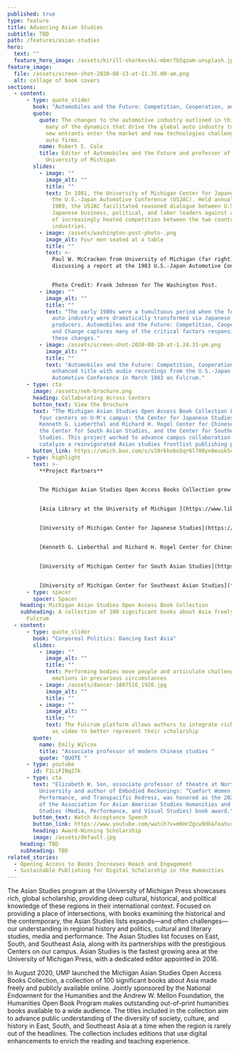 ```yaml
---
published: true
type: feature
title: Advancing Asian Studies
subtitle: TBD
path: /features/asian-studies
hero:
  text: ""
  feature_hero_image: /assets/kirill-sharkovski-mber7b5qzwm-unsplash.jpg
feature_image:
  file: /assets/screen-shot-2020-08-13-at-11.35.00-am.png
  alt: collage of book covers
sections:
  - content:
      - type: quote_slider
        book: "Automobiles and the Future: Competition, Cooperation, and Change"
        quote:
          quote: The changes to the automotive industry outlined in this volume underlie
            many of the dynamics that drive the global auto industry today as
            new entrants enter the market and new technologies challenge all
            auto firms.
          name: Robert E. Cole
          title: Editor of Automobiles and the Future and professor of sociology at the
            University of Michigan
        slides:
          - image: ""
            image_alt: ""
            title: ""
            text: In 1981, the University of Michigan Center for Japanese Studies launched
              the U.S.-Japan Automotive Conference (USJAC). Held annually until
              1989, the USJAC facilitated reasoned dialogue between U.S. and
              Japanese business, political, and labor leaders against a backdrop
              of increasingly heated competition between the two countries’ auto
              industries.
          - image: /assets/washington-post-photo-.png
            image_alt: Four men seated at a table
            title: ""
            text: >-
              Paul W. McCracken from University of Michigan (far right),
              discussing a report at the 1983 U.S.-Japan Automotive Conference.


              Photo Credit: Frank Johnson for The Washington Post.
          - image: ""
            image_alt: ""
            title: ""
            text: "The early 1980s were a tumultuous period when the fortunes of the U. S.
              auto industry were dramatically transformed via Japanese
              producers. Automobiles and the Future: Competition, Cooperation,
              and Change captures many of the critical factors responsible for
              these changes."
          - image: /assets/screen-shot-2020-08-10-at-1.24.31-pm.png
            image_alt: ""
            title: ""
            text: "Automobiles and the Future: Competition, Cooperation, and Change is an
              enhanced title with audio recordings from the U.S.-Japan
              Automotive Conference in March 1983 on Fulcrum."
      - type: cta
        image: /assets/neh-brochure.png
        heading: Collaborating Across Centers
        button_text: View the Brochure
        text: "The Michigan Asian Studies Open Access Book Collection brought together
          four centers on U-M's campus: the Center for Japanese Studies, the
          Kenneth G. Lieberthal and Richard H. Rogel Center for Chinese Studies,
          the Center for South Asian Studies, and the Center for Southeast Asian
          Studies. This project worked to advance campus collaboration and
          catalyze a reinvigorated Asian studies frontlist publishing program. "
        button_link: https://umich.box.com/s/v39rkhxbo5qr6l700yn0eusk5qbhzfwh
      - type: highlight
        text: >-
          **Project Partners**


          The Michigan Asian Studies Open Access Books Collection grew from a partnership between faculty from four Asian Studies Centers at the University of Michigan, librarians from U-M Asia Library and International Studies, and University of Michigan Press staff.


          [Asia Library at the University of Michigan ](https://www.lib.umich.edu/locations-and-hours/asia-library/collections-and-history)


          [University of Michigan Center for Japanese Studies](https://ii.umich.edu/cjs)


          [Kenneth G. Lieberthal and Richard H. Rogel Center for Chinese Studies](https://ii.umich.edu/lrccs)


          [University of Michigan Center for South Asian Studies](https://ii.umich.edu/csas)


          [University of Michigan Center for Southeast Asian Studies](**<https://ii.umich.edu/cseas>**)
      - type: spacer
        spacer: Spacer
    heading: Michigan Asian Studies Open Access Book Collection
    subheading: A collection of 100 significant books about Asia freely available on
      Fulcrum
  - content:
      - type: quote_slider
        book: "Corporeal Politics: Dancing East Asia"
        slides:
          - image: ""
            image_alt: ""
            title: ""
            text: Performing bodies move people and articulate challenging ideas and
              emotions in precarious circumstances
          - image: /assets/dancer-1807516_1920.jpg
            image_alt: ""
            title: ""
          - image: ""
            image_alt: ""
            title: ""
            text: The Fulcrum platform allows authors to integrate rich media resources such
              as video to better represent their scholarship
        quote:
          name: Emily Wilcox
          title: "Associate professor of modern Chinese studies "
          quote: "QUOTE "
      - type: youtube
        id: F1LiFINq27k
      - type: cta
        text: "Elizabeth W. Son, associate professor of theatre at Northwestern
          University and author of Embodied Reckonings: “Comfort Women,”
          Performance, and Transpacific Redress, was honored as the 2020 Winner
          of the Association for Asian American Studies Humanities and Cultural
          Studies (Media, Performance, and Visual Studies) book award."
        button_text: Watch Acceptance Speech
        button_link: https://www.youtube.com/watch?v=m6HrZgcw9dk&feature=emb_err_woyt
        heading: Award-Winning Scholarship
        image: /assets/default.jpg
    heading: TBD
    subheading: TBD
related_stories:
  - Opening Access to Books Increases Reach and Engagement
  - Sustainable Publishing for Digital Scholarship in the Humanities
---
```

The Asian Studies program at the University of Michigan Press showcases rich, global scholarship, providing deep cultural, historical, and political knowledge of these regions in their international context. Focused on providing a place of intersections, with books examining the historical and the contemporary, the Asian Studies lists expands—and often challenges—our understanding in regional history and politics, cultural and literary studies, media and performance. The Asian Studies list focuses on East, South, and Southeast Asia, along with its partnerships with the prestigious Centers on our campus. Asian Studies is the fastest growing area at the University of Michigan Press, with a dedicated editor appointed in 2016. 

In August 2020, UMP launched the Michigan Asian Studies Open Access Books Collection, a collection of 100 significant books about Asia made freely and publicly available online. Jointly sponsored by the National Endowment for the Humanities and the Andrew W. Mellon Foundation, the Humanities Open Book Program makes outstanding out-of-print humanities books available to a wide audience. The titles included in the collection aim to advance public understanding of the diversity of society, culture, and history in East, South, and Southeast Asia at a time when the region is rarely out of the headlines. The collection includes editions that use digital enhancements to enrich the reading and teaching experience.